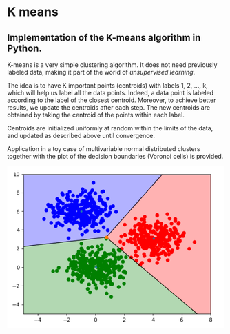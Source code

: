 # K means
## Implementation of the K-means algorithm in Python.

K-means is a very simple clustering algorithm. It does not need previously labeled data, making it part of the world of <i>unsupervised learning</i>.

The idea is to have K important points (centroids) with labels 1, 2, ..., k, which will help us label all the data points. Indeed, a data point is labeled according to the label of the closest centroid. Moreover, to achieve better results, we update the centroids after each step. The new centroids are obtained by taking the centroid of the points within each label.

Centroids are initialized uniformly at random within the limits of the data, and updated as described above until convergence.

Application in a toy case of multivariable normal distributed clusters together with the plot of the decision boundaries (Voronoi cells) is provided.

![Voronoi cells](https://github.com/idarago/kmeans/blob/main/voronoicells.png)
